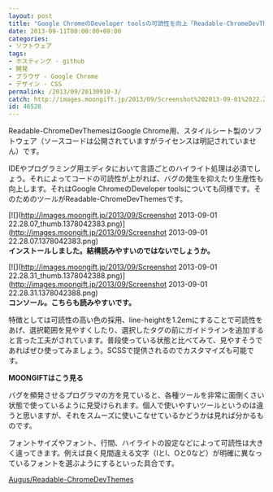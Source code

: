 ```yaml
---
layout: post
title: "Google ChromeのDeveloper toolsの可読性を向上「Readable-ChromeDevThemes」"
date: 2013-09-11T00:00:00+09:00
categories:
- ソフトウェア
tags: 
- ホスティング - github
- 開発
- ブラウザ - Google Chrome
- デザイン - CSS
permalink: /2013/09/20130910-3/
catch: http://images.moongift.jp/2013/09/Screenshot%202013-09-01%2022.28.31_thumb.1378042388.png
id: 46528
---
```

Readable-ChromeDevThemesはGoogle Chrome用、スタイルシート製のソフトウェア（ソースコードは公開されていますがライセンスは明記されていません）です。

  
  

IDEやプログラミング用エディタにおいて言語ごとのハイライト処理は必須でしょう。それによってコードの可読性が上がれば、バグの発生を抑えたり生産性も向上します。それはGoogle ChromeのDeveloper toolsについても同様です。そのためのツールがReadable-ChromeDevThemesです。

  

[![](http://images.moongift.jp/2013/09/Screenshot 2013-09-01 22.28.07_thumb.1378042383.png)](http://images.moongift.jp/2013/09/Screenshot 2013-09-01 22.28.07.1378042383.png)  
**インストールしました。結構読みやすいのではないでしょうか。**

  

[![](http://images.moongift.jp/2013/09/Screenshot 2013-09-01 22.28.31_thumb.1378042388.png)](http://images.moongift.jp/2013/09/Screenshot 2013-09-01 22.28.31.1378042388.png)  
**コンソール。こちらも読みやすいです。**

  

特徴としては可読性の高い色の採用、line-heightを1.2emにすることで可読性をあげ、選択範囲を見やすくしたり、選択したタグの前にガイドラインを追加すると言った工夫がされています。普段使っている状態と比べてみて、見やすそうであればぜひ使ってみましょう。SCSSで提供されるのでカスタマイズも可能です。

  
  
  

**MOONGIFTはこう見る**

  

バグを頻発させるプログラマの方を見ていると、各種ツールを非常に面倒くさい状態で使っているように見受けられます。個人で使いやすいツールというのは違うと思いますが、それをスムーズに使いこなせているかどうかは見れば分かるものです。

  

フォントサイズやフォント、行間、ハイライトの設定などによって可読性は大きく違ってきます。例えば良く見間違える文字（Iとl、Oと0など）が明確に異なっているフォントを選ぶようにするといった具合です。

  
  

[Augus/Readable-ChromeDevThemes](https://github.com/Augus/Readable-ChromeDevThemes)

